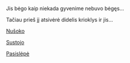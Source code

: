 Jis bėgo kaip niekada gyvenime nebuvo bėgęs...

Tačiau prieš jį atsivėrė didelis krioklys ir jis...

[Nušoko](nusoko/nusoko.md)

[Sustojo](sustojo/sustojo.md)

[Pasislėpė](pasislepe/pasislepe.md)